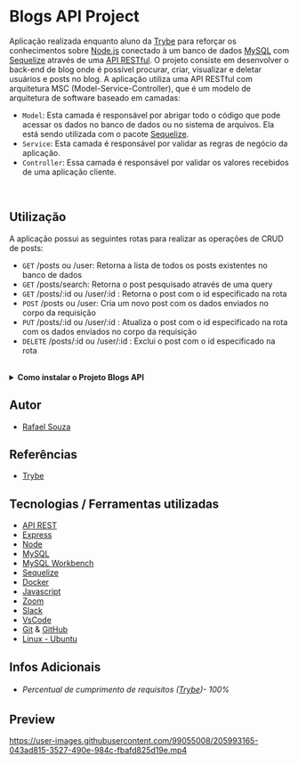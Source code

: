 # Blogs API Project

Aplicação realizada enquanto aluno da [Trybe](https://www.betrybe.com/) para reforçar os conhecimentos sobre [Node.js](https://nodejs.org/en/)
conectado à um banco de dados [MySQL](https://www.mysql.com/) com [Sequelize](https://sequelize.org/) através de uma [API RESTful](https://blog.betrybe.com/desenvolvimento-web/api-rest-tudo-sobre/).
O projeto consiste em desenvolver o back-end de blog onde é possível procurar, criar, visualizar e deletar usuários e posts no blog. A aplicação utiliza uma API RESTful com arquitetura MSC (Model-Service-Controller), que é um modelo de arquitetura de software baseado em camadas:

- `Model`: Esta camada é responsável por abrigar todo o código que pode acessar os dados no banco de dados ou no sistema de arquivos. Ela está sendo utilizada com o pacote [Sequelize](https://sequelize.org/).
- `Service`: Esta camada é responsável por validar as regras de negócio da aplicação.
- `Controller`: Essa camada é responsável por validar os valores recebidos de uma aplicação cliente.

<br>

## Utilização

A aplicação possui as seguintes rotas para realizar as operações de CRUD de posts:

- `GET` /posts ou /user: Retorna a lista de todos os posts existentes no banco de dados
- `GET` /posts/search: Retorna o post pesquisado através de uma query
- `GET` /posts/:id ou /user/:id : Retorna o post com o id especificado na rota
- `POST` /posts ou /user: Cria um novo post com os dados enviados no corpo da requisição
- `PUT` /posts/:id ou /user/:id : Atualiza o post com o id especificado na rota com os dados enviados no corpo da requisição
- `DELETE` /posts/:id ou /user/:id : Exclui o post com o id especificado na rota

<br>

<details>
  <summary><strong>Como instalar o Projeto Blogs API</strong></summary><br />

## Instalação
 
<hr>
 
### Rodando a aplicação via [Docker](https://www.docker.com/)

> - :warning: Antes de começar, seu docker-compose precisa estar na versão 1.29 ou superior. [Veja aqui](https://www.digitalocean.com/community/tutorials/how-to-install-and-use-docker-compose-on-ubuntu-20-04-pt) ou [na documentação](https://docs.docker.com/compose/install/) como instalá-lo. No primeiro artigo, você pode substituir onde está com `1.26.0` por `1.29.2`.

> - :warning: Caso opte por utilizar o Docker, **TODOS** os comandos disponíveis no `package.json` (npm start, npm test, npm run debug, ...) devem ser executados **DENTRO** do container, ou seja, no terminal que aparece após a execução do comando `docker exec` citado acima

> - :warning: Se você se deparar com o erro abaixo, quer dizer que sua aplicação já esta utilizando a `porta 3000`, seja com outro processo do Node.js (que você pode parar com o comando `killall node`) ou algum container! Neste caso você pode parar o container com o comando `docker stop <nome-do-container>`

<br>

- Clone o repositório `git@github.com:Rafael-Souza-97/blogs-api.git`:

```bash
git clone git@github.com:Rafael-Souza-97/blogs-api.git
```

<br>

- Entre na pasta do repositório que você acabou de clonar:

```bash
cd blogs-api
```

<br>

- Rode o serviço `node` com o comando `docker-compose up -d --build`:

 > - Esse serviço irá inicializar um container chamado `blogs_api` e outro chamado `blogs_api_db`.
 > - A partir daqui você pode rodar o container via CLI ou abri-lo no VS Code.
 
```bash
docker-compose up -d --build
```

<br>

- Use o comando `docker exec -it store_manager bash`:

 > - Ele te dará acesso ao terminal interativo do container criado pelo compose, que está rodando em segundo plano.
 > - As credencias de acesso ao banco de dados estão definidas no arquivo `docker-compose.yml`, e são acessíveis no container através das variáveis de ambiente `MYSQL_USER` e `MYSQL_PASSWORD`.

```bash
docker exec -it blogs_api bash
```

<br>

- Instale as depëndencias, caso necessário, com `npm install` (dentro do bash do container):

```bash
npm install
```

 > Execute a aplicação com `npm start` ou `npm run debug`

<br>
<hr>
 
### Rodando a aplicação SEM [Docker](https://www.docker.com/)

 > :warning: Para rodar a aplicação desta forma, obrigatoriamente você deve ter o [Node](https://nodejs.org/en/) instalado em seu computador.
 
<br>

- Clone o repositório `git@github.com:Rafael-Souza-97/blogs-api.git`:

```bash
git clone git@github.com:Rafael-Souza-97/blogs-api.git
```

<br>

- Entre na pasta do repositório que você acabou de clonar:

```bash
cd blogs-api
```

 > Execute a aplicação com `npm start` ou `npm run debug`

<hr>

### Scripts

- Criar o banco de dados, migrar e popular as tabelas:

```sh
  npm run build
```

<br>

</details>
  
## Autor

- [Rafael Souza](https://github.com/Rafael-Souza-97)

## Referências

 - [Trybe](https://www.betrybe.com/)

## Tecnologias / Ferramentas utilizadas

- [API REST](https://blog.betrybe.com/desenvolvimento-web/api-rest-tudo-sobre/)
- [Express](https://expressjs.com/)
- [Node](https://nodejs.org/en/)
- [MySQL](https://www.mysql.com/)
- [MySQL Workbench](https://www.mysql.com/products/workbench/)
- [Sequelize](https://sequelize.org/)
- [Docker](https://www.docker.com/)
- [Javascript](https://developer.mozilla.org/pt-BR/docs/Web/JavaScript)
- [Zoom](https://zoom.us/)
- [Slack](https://slack.com/intl/pt-br/)
- [VsCode](https://code.visualstudio.com/)
- [Git](https://git-scm.com/) & [GitHub](https://github.com/)
- [Linux - Ubuntu](https://ubuntu.com/)

## Infos Adicionais

- ###### Percentual de cumprimento de requisitos ([Trybe](https://www.betrybe.com/))- 100%

## Preview

https://user-images.githubusercontent.com/99055008/205993165-043ad815-3527-490e-984c-fbafd825d19e.mp4
